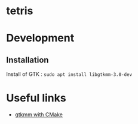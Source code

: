 # tetris




# Development

## Installation

Install of GTK :
`sudo apt install libgtkmm-3.0-dev`





# Useful links

- [gtkmm with CMake](https://stackoverflow.com/questions/46791091/how-to-set-up-cmakelists-with-gtk)